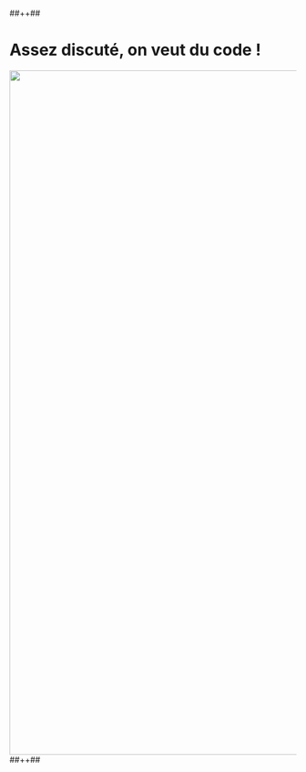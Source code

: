 <!-- .slide: class="tc-multiple-columns with-code" -->

##++##

# Assez discuté, on veut du code !

<img src="./assets/images/01-intro/okay-lets-go.gif" style="width: 1200px; height: auto; margin: auto; display: block;"   />
##++##
